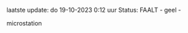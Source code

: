 laatste update: 
do 19-10-2023  0:12   uur 
Status: FAALT - geel - 
<div class="service Y">microstation</div>